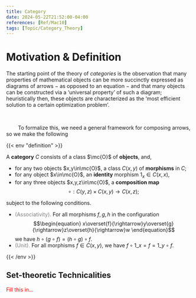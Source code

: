 ```yaml
---
title: Category
date: 2024-05-22T21:52:00-04:00
references: [Ref/Mac10]
tags: [Topic/Category_Theory]
---
```


# Motivation & Definition

The starting point of the theory of *categories* is the observation that many properties of mathematical objects can be more succinctly expressed as diagrams of arrows $-$ as opposed to an equation $-$ and that many objects can be constructed via a ‘universal property’ of such a diagram; heuristically then, these objects are characterized as the ‘most efficient solution to a certain optimization problem’.

<br>

&emsp;&emsp; To formalize this, we need a general framework for composing arrows, so we make the following

{{< env "definition" >}}

A **category** $C$ consists of a class $\mc{O}$ of **objects**, and,
* for any two objects $x,y\in\mc{O}$, a class $C(x,y)$ of **morphisms** in $C$;
* for any object $x\in\mc{O}$, an **identity** morphism $1_x\in C(x,x)$,
* for any three objects $x,y,z\in\mc{O}$, a **composition map**
$$\begin{equation}
    \circ:C(y,z)\times C(x,y)\to C(x,z);
\end{equation}$$

subject to the following conditions.
* <span style="color:gray">(Associativity).</span> For all morphisms $f,g,h$ in the configuration
$$\begin{equation}
    x\overset{f}{\rightarrow}y\overset{g}{\rightarrow}z\overset{h}{\rightarrow}w
\end{equation}$$
we have $h\circ(g\circ f)=(h\circ g)\circ f$.
* <span style="color:gray">(Unit).</span> For all morphisms $f\in C(x,y)$, we have $f\circ1\_x=f=1\_y\circ f$.

{{< /env >}}

## Set-theoretic Technicalities

<span style="color:red">Fill this in...</span>
